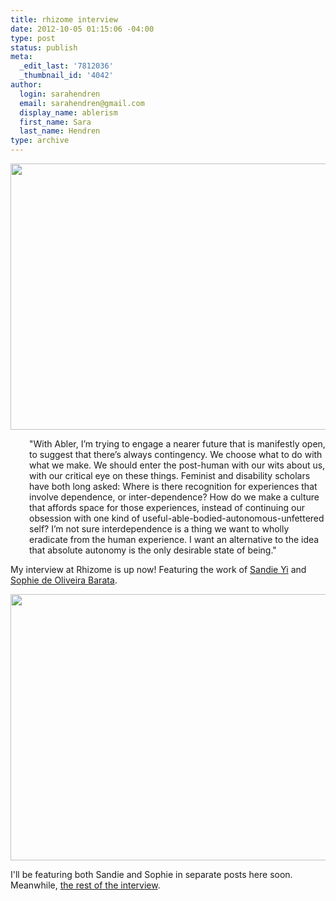 ```yaml
---
title: rhizome interview
date: 2012-10-05 01:15:06 -04:00
type: post
status: publish
meta:
  _edit_last: '7812036'
  _thumbnail_id: '4042'
author:
  login: sarahendren
  email: sarahendren@gmail.com
  display_name: ablerism
  first_name: Sara
  last_name: Hendren
type: archive
---
```


<p><a href="http://ablersite.files.wordpress.com/2012/10/gloves01.jpg"><img class="alignnone size-full wp-image-4045" title="Gloves01" alt="" src="{{ site.baseurl }}/uploads/gloves01.jpg" width="640" height="426" /></a></p>
<p style="padding-left:30px;">"With Abler, I’m trying to engage a nearer future that is manifestly open, to suggest that there’s always contingency. We choose what to do with what we make. We should enter the post-human with our wits about us, with our critical eye on these things. Feminist and disability scholars have both long asked: Where is there recognition for experiences that involve dependence, or inter-dependence? How do we make a culture that affords space for those experiences, instead of continuing our obsession with one kind of useful-able-bodied-autonomous-unfettered self? I’m not sure interdependence is a thing we want to wholly eradicate from the human experience. I want an alternative to the idea that absolute autonomy is the only desirable state of being."</p>
<p>My interview at Rhizome is up now! Featuring the work of <a href="http://www.cripcouture.org/Artist.asp?ArtistID=33180&amp;Akey=56CFLP9D">Sandie Yi</a> and <a href="http://www.thealternativelimbproject.com/">Sophie de Oliveira Barata</a>.</p>
<p><a href="http://ablersite.files.wordpress.com/2012/10/sandie_yi_legs.jpg"><img class="alignnone size-full wp-image-4042" title="Sandie_yi_legs" alt="" src="{{ site.baseurl }}/uploads/sandie_yi_legs.jpg" width="640" height="426" /></a></p>
<p>I'll be featuring both Sandie and Sophie in separate posts here soon. Meanwhile, <a href="http://rhizome.org/editorial/2012/oct/4/inside-prosthetic-imaginary-interview-sara-hendren/">the rest of the interview</a>.</p>
